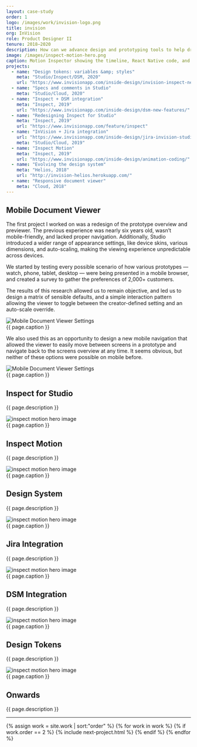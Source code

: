 ```yaml
---
layout: case-study
order: 1
logo: /images/work/invision-logo.png
title: invision
org: InVision
role: Product Designer II
tenure: 2018–2020
description: How can we advance design and prototyping tools to help drive whole-team collaboration for software teams around the world? My work at InVision involved rethinking the entire developer experience, conducting research sessions with the industry’s leading software teams, evolving our design system, and prototyping new products while improving existing features.
image: /images/inspect-motion-hero.png
caption: Motion Inspector showing the timeline, React Native code, and list data.
projects:
  - name: "Design tokens: variables &amp; styles"
    meta: "Studio/Inspect/DSM, 2020"
    url: "https://www.invisionapp.com/inside-design/invision-inspect-new-developer-features/"
  - name: "Specs and comments in Studio"
    meta: "Studio/Cloud, 2020"
  - name: "Inspect + DSM integration"
    meta: "Inspect, 2019"
    url: "https://www.invisionapp.com/inside-design/dsm-new-features/"
  - name: "Redesigning Inspect for Studio"
    meta: "Inspect, 2019"
    url: "https://www.invisionapp.com/feature/inspect"
  - name: "InVision + Jira integration"
    url: "https://www.invisionapp.com/inside-design/jira-invision-studio-2019/"
    meta: "Studio/Cloud, 2019"
  - name: "Inspect Motion"
    meta: "Inspect, 2019"
    url: "https://www.invisionapp.com/inside-design/animation-coding/"
  - name: "Evolving the design system"
    meta: "Helios, 2018"
    url: "http://invision-helios.herokuapp.com/"
  - name: "Responsive document viewer"
    meta: "Cloud, 2018"
---
```


<div class="c-grid__half">
  <h2>Mobile Document Viewer</h2>
  <article class="c-grid__mt c-text-format">
    <p>The first project I worked on was a redesign of the prototype overview and previewer. The previous experience was nearly six years old, wasn’t mobile-friendly, and lacked proper navigation. Additionally, Studio introduced a wider range of appearance settings, like device skins, various dimensions, and auto-scaling, making the viewing experience unpredictable across devices.</p>
    <p>We started by testing every possible scenario of how various prototypes — watch, phone, tablet, desktop — were being presented in a mobile browser, and created a survey to gather the preferences of 2,000+ customers.</p>
    <p>The results of this research allowed us to remain objective, and led us to design a matrix of sensible defaults, and a simple interaction pattern allowing the viewer to toggle between the creator-defined setting and an auto-scale override.</p>
  </article>
</div>
<img class="c-media" src="../../images/invision/invision-mobile-dv@2x.png" alt="Mobile Document Viewer Settings">
<figcaption>{{ page.caption }}</figcaption>

<div class="c-grid__half">
  <div></div>
  <article class="c-grid__mt c-text-format">
    <p>We also used this as an opportunity to design a new mobile navigation that allowed the viewer to easily move between screens in a prototype and navigate back to the screens overview at any time. It seems obvious, but neither of these options were possible on mobile before.</p>
  </article>
</div>
<img class="c-media" src="../../images/invision/invision-mobile-nav@2x.png" alt="Mobile Document Viewer Settings">
<figcaption>{{ page.caption }}</figcaption>

<div class="c-grid__half">
  <h2>Inspect for Studio</h2>
  <article class="c-grid__mt c-text-format">
    <p>{{ page.description }}</p>
  </article>
</div>
<img src="{{ page.image }}" alt="inspect motion hero image">
<figcaption>{{ page.caption }}</figcaption>

<div class="c-grid__half">
  <h2>Inspect Motion</h2>
  <article class="c-grid__mt c-text-format">
    <p>{{ page.description }}</p>
  </article>
</div>
<img src="{{ page.image }}" alt="inspect motion hero image">
<figcaption>{{ page.caption }}</figcaption>

<div class="c-grid__half">
  <h2>Design System</h2>
  <article class="c-grid__mt c-text-format">
    <p>{{ page.description }}</p>
  </article>
</div>
<img src="{{ page.image }}" alt="inspect motion hero image">
<figcaption>{{ page.caption }}</figcaption>

<div class="c-grid__half">
  <h2>Jira Integration</h2>
  <article class="c-grid__mt c-text-format">
    <p>{{ page.description }}</p>
  </article>
</div>
<img src="{{ page.image }}" alt="inspect motion hero image">
<figcaption>{{ page.caption }}</figcaption>

<div class="c-grid__half">
  <h2>DSM Integration</h2>
  <article class="c-grid__mt c-text-format">
    <p>{{ page.description }}</p>
  </article>
</div>
<img src="{{ page.image }}" alt="inspect motion hero image">
<figcaption>{{ page.caption }}</figcaption>

<div class="c-grid__half">
  <h2>Design Tokens</h2>
  <article class="c-grid__mt c-text-format">
    <p>{{ page.description }}</p>
  </article>
</div>
<img src="{{ page.image }}" alt="inspect motion hero image">
<figcaption>{{ page.caption }}</figcaption>

<div class="c-grid__half">
  <h2>Onwards</h2>
  <article class="c-grid__mt c-text-format">
    <p>{{ page.description }}</p>
  </article>
</div>

<hr>

{% assign work = site.work | sort:"order" %}
{% for work in work %}
{% if work.order == 2 %}
{% include next-project.html %}
{% endif %}
{% endfor %}
